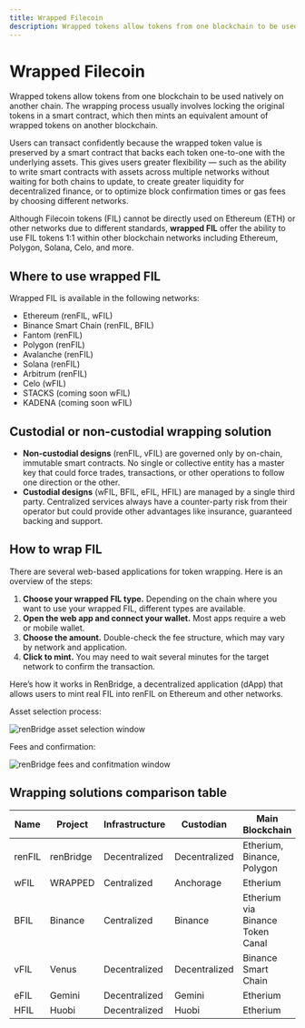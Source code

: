 ```yaml
---
title: Wrapped Filecoin
description: Wrapped tokens allow tokens from one blockchain to be used natively on another chain.
---
```


# Wrapped Filecoin

Wrapped tokens allow tokens from one blockchain to be used natively on another chain. The wrapping process usually involves locking the original tokens in a smart contract, which then mints an equivalent amount of wrapped tokens on another blockchain.

Users can transact confidently because the wrapped token value is preserved by a smart contract that backs each token one-to-one with the underlying assets. This gives users greater flexibility — such as the ability to write smart contracts with assets across multiple networks without waiting for both chains to update, to create greater liquidity for decentralized finance, or to optimize block confirmation times or gas fees by choosing different networks.

Although Filecoin tokens (FIL) cannot be directly used on Ethereum (ETH) or other networks due to different standards, **wrapped FIL** offer the ability to use FIL tokens 1:1 within other blockchain networks including Ethereum, Polygon, Solana, Celo, and more.

## Where to use wrapped FIL

Wrapped FIL is available in the following networks:

- Ethereum (renFIL, wFIL)
- Binance Smart Chain (renFIL, BFIL)
- Fantom (renFIL)
- Polygon (renFIL)
- Avalanche (renFIL)
- Solana (renFIL)
- Arbitrum (renFIL)
- Celo (wFIL)
- STACKS (coming soon wFIL)
- KADENA (coming soon wFIL)

## Custodial or non-custodial wrapping solution

- **Non-custodial designs** (renFIL, vFIL) are governed only by on-chain, immutable smart contracts. No single or collective entity has a master key that could force trades, transactions, or other operations to follow one direction or the other.
- **Custodial designs** (wFIL, BFIL, eFIL, HFIL) are managed by a single third party. Centralized services always have a counter-party risk from their operator but could provide other advantages like insurance, guaranteed backing and support.

## How to wrap FIL

There are several web-based applications for token wrapping. Here is an overview of the steps:

1. **Choose your wrapped FIL type.** Depending on the chain where you want to use your wrapped FIL, different types are available.
2. **Open the web app and connect your wallet.** Most apps require a web or mobile wallet.
3. **Choose the amount.** Double-check the fee structure, which may vary by network and application.
4. **Click to mint.** You may need to wait several minutes for the target network to confirm the transaction.

Here’s how it works in RenBridge, a decentralized application (dApp) that allows users to mint real FIL into renFIL on Ethereum and other networks.

Asset selection process:

![renBridge asset selection window](/images/about-filecoin/wrapped-filecoin/select-asset.png)

Fees and confirmation:

![renBridge fees and confitmation window](/images/about-filecoin/wrapped-filecoin/fees-and-confirm.png)

## Wrapping solutions comparison table

| **Name** | **Project** | **Infrastructure** | **Custodian** | **Main Blockchain**              | **Link**                            |
|----------|-------------|--------------------|---------------|----------------------------------|-------------------------------------|
| renFIL   | renBridge   | Decentralized      | Decentralized | Etherium, Binance, Polygon       | https://bridge\.renproject\.io/mint |
| wFIL     | WRAPPED     | Centralized        | Anchorage     | Etherium                         | https://www\.wrapped\.com/          |
| BFIL     | Binance     | Centralized        | Binance       | Etherium via Binance Token Canal | https://www\.binance\.com/          |
| vFIL     | Venus       | Decentralized      | Decentralized | Binance Smart Chain              | https://www\.venus\.io/             |
| eFIL     | Gemini      | Decentralized      | Gemini        | Etherium                         | https://www\.gemini\.com/           |
| HFIL     | Huobi       | Decentralized      | Huobi         | Etherium                         | https://www\.huobi\.com             |
